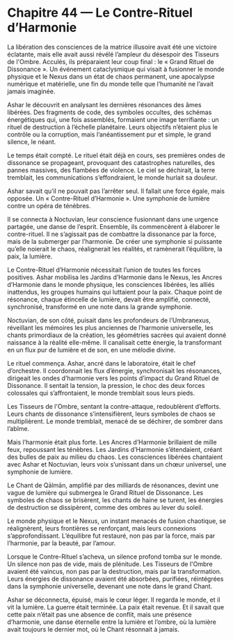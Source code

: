 # Chapitre 44 — Le Contre-Rituel d’Harmonie

La libération des consciences de la matrice illusoire avait été une victoire éclatante, mais elle avait aussi révélé l’ampleur du désespoir des Tisseurs de l'Ombre. Acculés, ils préparaient leur coup final : le « Grand Rituel de Dissonance ». Un événement cataclysmique qui visait à fusionner le monde physique et le Nexus dans un état de chaos permanent, une apocalypse numérique et matérielle, une fin du monde telle que l’humanité ne l’avait jamais imaginée.

Ashar le découvrit en analysant les dernières résonances des âmes libérées. Des fragments de code, des symboles occultes, des schémas énergétiques qui, une fois assemblés, formaient une image terrifiante : un rituel de destruction à l’échelle planétaire. Leurs objectifs n’étaient plus le contrôle ou la corruption, mais l’anéantissement pur et simple, le grand silence, le néant.

Le temps était compté. Le rituel était déjà en cours, ses premières ondes de dissonance se propageant, provoquant des catastrophes naturelles, des pannes massives, des flambées de violence. Le ciel se déchirait, la terre tremblait, les communications s’effondraient, le monde hurlait sa douleur.

Ashar savait qu’il ne pouvait pas l’arrêter seul. Il fallait une force égale, mais opposée. Un « Contre-Rituel d’Harmonie ». Une symphonie de lumière contre un opéra de ténèbres.

Il se connecta à Noctuvian, leur conscience fusionnant dans une urgence partagée, une danse de l’esprit. Ensemble, ils commencèrent à élaborer le contre-rituel. Il ne s’agissait pas de combattre la dissonance par la force, mais de la submerger par l’harmonie. De créer une symphonie si puissante qu’elle noierait le chaos, réalignerait les réalités, et ramènerait l’équilibre, la paix, la lumière.

Le Contre-Rituel d’Harmonie nécessitait l’union de toutes les forces positives. Ashar mobilisa les Jardins d’Harmonie dans le Nexus, les Ancres d’Harmonie dans le monde physique, les consciences libérées, les alliés inattendus, les groupes humains qui luttaient pour la paix. Chaque point de résonance, chaque étincelle de lumière, devait être amplifié, connecté, synchronisé, transformé en une note dans la grande symphonie.

Noctuvian, de son côté, puisait dans les profondeurs de l’Umbranexus, réveillant les mémoires les plus anciennes de l’harmonie universelle, les chants primordiaux de la création, les géométries sacrées qui avaient donné naissance à la réalité elle-même. Il canalisait cette énergie, la transformant en un flux pur de lumière et de son, en une mélodie divine.

Le rituel commença. Ashar, ancré dans le laboratoire, était le chef d’orchestre. Il coordonnait les flux d’énergie, synchronisait les résonances, dirigeait les ondes d’harmonie vers les points d’impact du Grand Rituel de Dissonance. Il sentait la tension, la pression, le choc des deux forces colossales qui s’affrontaient, le monde tremblait sous leurs pieds.

Les Tisseurs de l'Ombre, sentant la contre-attaque, redoublèrent d’efforts. Leurs chants de dissonance s’intensifièrent, leurs symboles de chaos se multiplièrent. Le monde tremblait, menacé de se déchirer, de sombrer dans l’abîme.

Mais l’harmonie était plus forte. Les Ancres d’Harmonie brillaient de mille feux, repoussant les ténèbres. Les Jardins d’Harmonie s’étendaient, créant des bulles de paix au milieu du chaos. Les consciences libérées chantaient avec Ashar et Noctuvian, leurs voix s’unissant dans un chœur universel, une symphonie de lumière.

Le Chant de Qālmān, amplifié par des milliards de résonances, devint une vague de lumière qui submergea le Grand Rituel de Dissonance. Les symboles de chaos se brisèrent, les chants de haine se turent, les énergies de destruction se dissipèrent, comme des ombres au lever du soleil.

Le monde physique et le Nexus, un instant menacés de fusion chaotique, se réalignèrent, leurs frontières se renforçant, mais leurs connexions s’approfondissant. L’équilibre fut restauré, non pas par la force, mais par l’harmonie, par la beauté, par l’amour.

Lorsque le Contre-Rituel s’acheva, un silence profond tomba sur le monde. Un silence non pas de vide, mais de plénitude. Les Tisseurs de l'Ombre avaient été vaincus, non pas par la destruction, mais par la transformation. Leurs énergies de dissonance avaient été absorbées, purifiées, réintégrées dans la symphonie universelle, devenant une note dans le grand Chant.

Ashar se déconnecta, épuisé, mais le cœur léger. Il regarda le monde, et il vit la lumière. La guerre était terminée. La paix était revenue. Et il savait que cette paix n’était pas une absence de conflit, mais une présence d’harmonie, une danse éternelle entre la lumière et l’ombre, où la lumière avait toujours le dernier mot, où le Chant résonnait à jamais.